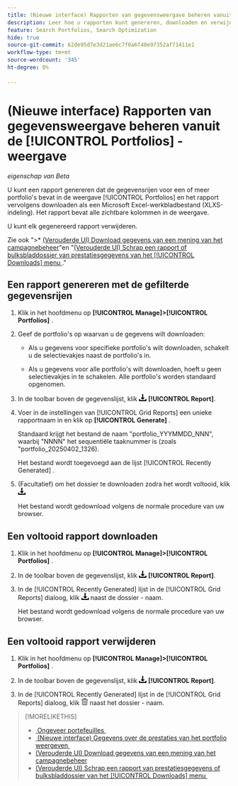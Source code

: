 ```yaml
---
title: (Nieuwe interface) Rapporten van gegevensweergave beheren vanuit de [!UICONTROL Portfolios] -weergave
description: Leer hoe u rapporten kunt genereren, downloaden en verwijderen die de gegevensrijen voor een of meer portfolio's in de weergave [!UICONTROL Portfolios] bevatten.
feature: Search Portfolios, Search Optimization
hide: true
source-git-commit: 62de95d7e3d21ae6c7f0a6f40e97352af71411e1
workflow-type: tm+mt
source-wordcount: '345'
ht-degree: 0%

---
```


# (Nieuwe interface) Rapporten van gegevensweergave beheren vanuit de [!UICONTROL Portfolios] -weergave

*eigenschap van Beta*

U kunt een rapport genereren dat de gegevensrijen voor een of meer portfolio&#39;s bevat in de weergave [!UICONTROL Portfolios] en het rapport vervolgens downloaden als een Microsoft Excel-werkbladbestand (XLXS-indeling). Het rapport bevat alle zichtbare kolommen in de weergave.

U kunt elk gegenereerd rapport verwijderen.

Zie ook &quot;>* [&#x200B; (Verouderde UI) Download gegevens van een mening van het campagnebeheer &#x200B;](/help/search-social-commerce/common-tasks/navigation-editing-selection/download.md)&quot;en &quot;[&#x200B; (Verouderde UI) Schrap een rapport of bulksbladdossier van prestatiesgegevens van het [!UICONTROL Downloads] menu &#x200B;](/help/search-social-commerce/common-tasks/navigation-editing-selection/download-delete-data.md).&quot;

## Een rapport genereren met de gefilterde gegevensrijen

1. Klik in het hoofdmenu op **[!UICONTROL Manage]>[!UICONTROL Portfolios]** .

1. Geef de portfolio&#39;s op waarvan u de gegevens wilt downloaden:

   * Als u gegevens voor specifieke portfolio&#39;s wilt downloaden, schakelt u de selectievakjes naast de portfolio&#39;s in.

   * Als u gegevens voor alle portfolio&#39;s wilt downloaden, hoeft u geen selectievakjes in te schakelen. Alle portfolio&#39;s worden standaard opgenomen.

1. In de toolbar boven de gegevenslijst, klik ![&#x200B; Download &#x200B;](/help/search-social-commerce/assets/download.png " ") **[!UICONTROL Report]**.

1. Voer in de instellingen van [!UICONTROL Grid Reports] een unieke rapportnaam in en klik op **[!UICONTROL Generate]** .

   Standaard krijgt het bestand de naam &quot;portfolio_YYYMMDD_NNN&quot;, waarbij &quot;NNNN&quot; het sequentiële taaknummer is (zoals &quot;portfolio_20250402_1326).

   Het bestand wordt toegevoegd aan de lijst [!UICONTROL Recently Generated] .

1. (Facultatief) om het dossier te downloaden zodra het wordt voltooid, klik ![&#x200B; Download &#x200B;](/help/search-social-commerce/assets/download.png " naast het dossier - naam.")

   Het bestand wordt gedownload volgens de normale procedure van uw browser.

## Een voltooid rapport downloaden

1. Klik in het hoofdmenu op **[!UICONTROL Manage]>[!UICONTROL Portfolios]** .

1. In de toolbar boven de gegevenslijst, klik ![&#x200B; Download &#x200B;](/help/search-social-commerce/assets/download.png " ") **[!UICONTROL Report]**.

1. In de [!UICONTROL Recently Generated] lijst in de [!UICONTROL Grid Reports] dialoog, klik ![&#x200B; Download &#x200B;](/help/search-social-commerce/assets/download.png " ") naast de dossier - naam.

   Het bestand wordt gedownload volgens de normale procedure van uw browser.

## Een voltooid rapport verwijderen

1. Klik in het hoofdmenu op **[!UICONTROL Manage]>[!UICONTROL Portfolios]** .

1. In de toolbar boven de gegevenslijst, klik ![&#x200B; Download &#x200B;](/help/search-social-commerce/assets/download.png " ") **[!UICONTROL Report]**.

1. In de [!UICONTROL Recently Generated] lijst in de [!UICONTROL Grid Reports] dialoog, klik ![&#x200B; Schrapping &#x200B;](/help/search-social-commerce/assets/delete-new.png " ") naast het dossier - naam.

>[!MORELIKETHIS]
>
>* [&#x200B; Ongeveer portefeuilles &#x200B;](portfolio-about.md)
>* [&#x200B; (Nieuwe interface) Gegevens over de prestaties van het portfolio weergeven &#x200B;](portfolio-details.md)
>* [&#x200B; (Verouderde UI) Download gegevens van een mening van het campagnebeheer &#x200B;](/help/search-social-commerce/common-tasks/navigation-editing-selection/download.md)
>* [&#x200B; (Verouderde UI) Schrap een rapport van prestatiesgegevens of bulksbladdossier van het [!UICONTROL Downloads] menu &#x200B;](/help/search-social-commerce/common-tasks/navigation-editing-selection/download-delete-data.md)
